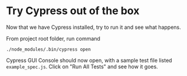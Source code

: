 # Try Cypress out of the box

Now that we have Cypress installed, try to run it and see what happens.

From project root folder, run command

`./node_modules/.bin/cypress open`

Cypress GUI Console should now open, with a sample test file listed `example_spec.js`.  Click on "Run All Tests" and see how it goes.
 